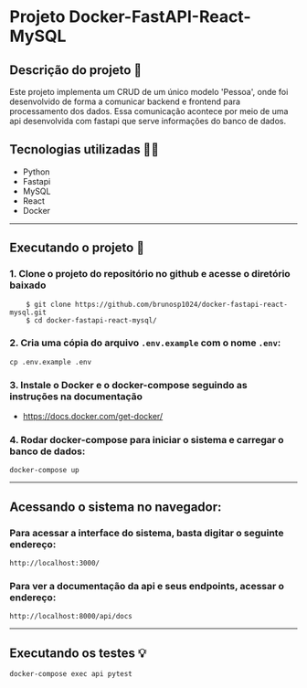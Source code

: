 # Projeto Docker-FastAPI-React-MySQL

## Descrição do projeto 📄

Este projeto implementa um CRUD de um único modelo 'Pessoa', onde foi desenvolvido de forma a comunicar backend e frontend para processamento dos dados. Essa comunicação acontece por meio de uma api desenvolvida com fastapi que serve informações do banco de dados.

## Tecnologias utilizadas 🧑‍💻

+ Python
+ Fastapi
+ MySQL
+ React
+ Docker

***

## Executando o projeto 🚀

### 1. Clone o projeto do repositório no github e acesse o diretório baixado

        $ git clone https://github.com/brunosp1024/docker-fastapi-react-mysql.git
        $ cd docker-fastapi-react-mysql/


### 2. Cria uma cópia do arquivo `.env.example` com o nome `.env`:

```shell script
cp .env.example .env
```


### 3. Instale o Docker e o docker-compose seguindo as instruções na documentação

 - https://docs.docker.com/get-docker/


### 4. Rodar docker-compose para iniciar o sistema e carregar o banco de dados:

```shell script
docker-compose up
```
***

## Acessando o sistema no navegador:

### Para acessar a interface do sistema, basta digitar o seguinte endereço:

    http://localhost:3000/

### Para ver a documentação da api e seus endpoints, acessar o endereço:

    http://localhost:8000/api/docs

***

## Executando os testes 💡

```shell script
docker-compose exec api pytest
```


